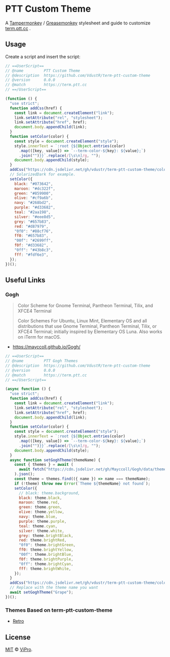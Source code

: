# PTT Custom Theme

A [Tampermonkey](https://www.tampermonkey.net/) / [Greasemonkey](https://www.greasespot.net/) stylesheet and guide to customize [term.ptt.cc](https://term.ptt.cc/) .

## Usage

Create a script and insert the script:

```js
// ==UserScript==
// @name         PTT Custom Theme
// @description  https://github.com/VdustR/term-ptt-custom-theme
// @version      0.0.0
// @match        https://term.ptt.cc
// ==/UserScript==

(function () {
  "use strict";
  function addCss(href) {
    const link = document.createElement("link");
    link.setAttribute("rel", "stylesheet");
    link.setAttribute("href", href);
    document.body.appendChild(link);
  }
  function setColor(color) {
    const style = document.createElement("style");
    style.innerText = `:root {${Object.entries(color)
      .map(([key, value]) => `--term-color-${key}: ${value};`)
      .join("")}}`.replace(/[\s\n]/g, "");
    document.body.appendChild(style);
  }
  addCss("https://cdn.jsdelivr.net/gh/vdustr/term-ptt-custom-theme/color.css");
  // SolarizedDark for example.
  setColor({
    black: "#073642",
    maroon: "#dc322f",
    green: "#859900",
    olive: "#cf9a6b",
    navy: "#268bd2",
    purple: "#d33682",
    teal: "#2aa198",
    silver: "#eee8d5",
    grey: "#657b83",
    red: "#d87979",
    "0f0": "#88cf76",
    ff0: "#657b83",
    "00f": "#2699ff",
    f0f: "#d33682",
    "0ff": "#43b8c3",
    fff: "#fdf6e3",
  });
})();
```

## Useful Links

### Gogh

> Color Scheme for Gnome Terminal, Pantheon Terminal, Tilix, and XFCE4 Terminal
>
> Color Schemes For Ubuntu, Linux Mint, Elementary OS and all distributions that use Gnome Terminal, Pantheon Terminal, Tilix, or XFCE4 Terminal; initially inspired by Elementary OS Luna. Also works on iTerm for macOS.

- <https://mayccoll.github.io/Gogh/>

```js
// ==UserScript==
// @name         PTT Gogh Themes
// @description  https://github.com/VdustR/term-ptt-custom-theme
// @version      0.0.0
// @match        https://term.ptt.cc
// ==/UserScript==

(async function () {
  "use strict";
  function addCss(href) {
    const link = document.createElement("link");
    link.setAttribute("rel", "stylesheet");
    link.setAttribute("href", href);
    document.body.appendChild(link);
  }
  function setColor(color) {
    const style = document.createElement("style");
    style.innerText = `:root {${Object.entries(color)
      .map(([key, value]) => `--term-color-${key}: ${value};`)
      .join("")}}`.replace(/[\s\n]/g, "");
    document.body.appendChild(style);
  }
  async function setGoghTheme(themeName) {
    const { themes } = await (
      await fetch("https://cdn.jsdelivr.net/gh/Mayccoll/Gogh/data/themes.json")
    ).json();
    const theme = themes.find(({ name }) => name === themeName);
    if (!theme) throw new Error(`Theme ${themeName} not found`);
    setColor({
      // black: theme.background,
      black: theme.black,
      maroon: theme.red,
      green: theme.green,
      olive: theme.yellow,
      navy: theme.blue,
      purple: theme.purple,
      teal: theme.cyan,
      silver: theme.white,
      grey: theme.brightBlack,
      red: theme.brightRed,
      "0f0": theme.brightGreen,
      ff0: theme.brightYellow,
      "00f": theme.brightBlue,
      f0f: theme.brightPurple,
      "0ff": theme.brightCyan,
      fff: theme.brightWhite,
    });
  }
  addCss("https://cdn.jsdelivr.net/gh/vdustr/term-ptt-custom-theme/color.css");
  // Replace with the theme name you want
  await setGoghTheme("Grape");
})();
```

### Themes Based on term-ptt-custom-theme

- [Retro](https://github.com/VdustR/term-ptt-retro-theme)

## License

[MIT](https://github.com/VdustR/term-ptt-custom-theme/blob/main/LICENSE) © [ViPro](https://vdustr.dev).
